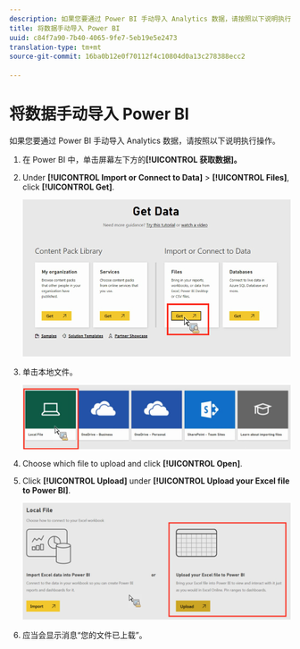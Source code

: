 ```yaml
---
description: 如果您要通过 Power BI 手动导入 Analytics 数据，请按照以下说明执行操作。
title: 将数据手动导入 Power BI
uuid: c84f7a90-7b40-4065-9fe7-5eb19e5e2473
translation-type: tm+mt
source-git-commit: 16ba0b12e0f70112f4c10804d0a13c278388ecc2

---
```



# 将数据手动导入 Power BI

如果您要通过 Power BI 手动导入 Analytics 数据，请按照以下说明执行操作。

1. 在 Power BI 中，单击屏幕左下方的&#x200B;**[!UICONTROL 获取数据]。**
1. Under **[!UICONTROL Import or Connect to Data]** &gt; **[!UICONTROL Files]**, click **[!UICONTROL Get]**.

   ![](assets/get-data.png)

1. 单击本地文件。

   ![](assets/local-file.png)

1. Choose which file to upload and click **[!UICONTROL Open]**.
1. Click **[!UICONTROL Upload]** under **[!UICONTROL Upload your Excel file to Power BI]**.

   ![](assets/upload-excel-file.png)

1. 应当会显示消息“您的文件已上载”。

